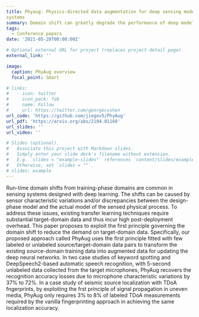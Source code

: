 ```yaml
---
title: Phyaug: Physics-directed data augmentation for deep sensing model transfer in cyber-physical
systems
summary: Domain shift can greatly degrade the performance of deep model. We exploit the first principle governing the domain shift to augment data for retraining the model. In the case studies of speech recognition, with 5-second unlabelled data collected from the target-domain microphones, we can recover the accuracy losses due to microphone characteristic variations by up to 72%.
tags:
  - Conference papers
date: '2021-05-20T00:00:00Z'

# Optional external URL for project (replaces project detail page).
external_link: ''

image:
  caption: PhyAug overview
  focal_point: Smart

# links:
#   - icon: twitter
#     icon_pack: fab
#     name: Follow
#     url: https://twitter.com/georgecushen
url_code: 'https://github.com/jiegev5/PhyAug'
url_pdf: 'https://arxiv.org/abs/2104.01160'
url_slides: ''
url_video: ''

# Slides (optional).
#   Associate this project with Markdown slides.
#   Simply enter your slide deck's filename without extension.
#   E.g. `slides = "example-slides"` references `content/slides/example-slides.md`.
#   Otherwise, set `slides = ""`.
# slides: example
---
```

Run-time domain shifts from training-phase domains are common in sensing systems designed with deep learning. The shifts can be caused by sensor characteristic variations and/or discrepancies between the design-phase model and the actual model of the sensed physical process. To address these issues, existing transfer learning techniques require substantial target-domain data and thus incur high post-deployment overhead. This paper proposes to exploit the first principle governing the domain shift to reduce the demand on target-domain data. Specifically, our proposed approach called PhyAug uses the first principle fitted with few labeled or unlabeled source/target-domain data pairs to transform the existing source-domain training data into augmented data for updating the deep neural networks. In two case studies of keyword spotting and DeepSpeech2-based automatic speech recognition, with 5-second unlabeled data collected from the target microphones, PhyAug recovers the recognition accuracy losses due to microphone characteristic variations by 37% to 72%. In a case study of seismic source localization with TDoA fngerprints, by exploiting the frst principle of signal propagation in uneven media, PhyAug only requires 3% to 8% of labeled TDoA measurements required by the vanilla fingerprinting approach in achieving the same localization accuracy.

